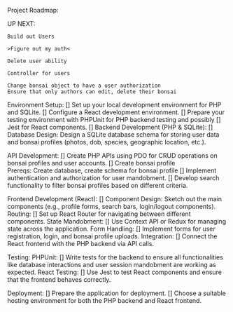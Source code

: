 Project Roadmap:

UP NEXT:

    Build out Users

    >Figure out my auth<

    Delete user ability

    Controller for users

    Change bonsai object to have a user authorization
    Ensure that only authors can edit, delete their bonsai

Environment Setup:
    []  Set up your local development environment for PHP and SQLite.
    []  Configure a React development environment.
    []  Prepare your testing environment with PHPUnit for PHP backend testing and possibly 
    []  Jest for React components.
    []  Backend Development (PHP & SQLite):
    []  Database Design: Design a SQLite database schema for storing user data and bonsai 
        profiles (photos, dob, species, geographic location, etc.).



API Development:
    []  Create PHP APIs using PDO for CRUD operations on bonsai profiles and user accounts.
        [] Create bonsai profile   
            Prereqs: Create database, create schema for bonsai profile
    []  Implement authentication and authorization for user mandobment.
    []  Develop search functionality to filter bonsai profiles based on different criteria.



Frontend Development (React):
    []  Component Design: Sketch out the main components (e.g., profile forms, search bars, 
        login/logout components).
    Routing: 
        []  Set up React Router for navigating between different components.
    State Mandobment: 
        []  Use Context API or Redux for managing state across the application.
    Form Handling: 
        []  Implement forms for user registration, login, and bonsai profile uploads.
    Integration: 
        []  Connect the React frontend with the PHP backend via API calls.

Testing:
    PHPUnit: 
        []  Write tests for the backend to ensure all functionalities like database interactions and user session mandobment are working as expected.
    React Testing: 
        []  Use Jest to test React components and ensure that the frontend behaves correctly.

Deployment:
    []  Prepare the application for deployment.
    []  Choose a suitable hosting environment for both the PHP backend and React frontend.
   